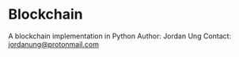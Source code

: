 # Blockchain
A blockchain implementation in Python
Author: Jordan Ung
Contact: <jordanung@protonmail.com>
